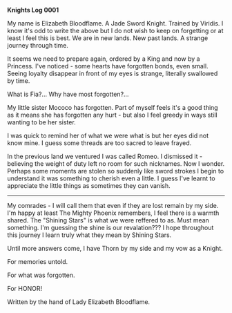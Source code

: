 <!-- title: Elizabeth's Journal Entry: Day 1 -->

**Knights Log 0001**

My name is Elizabeth Bloodflame. A Jade Sword Knight. Trained by Viridis. I know it's odd to write the above but I do not wish to keep on forgetting or at least I feel this is best.
We are in new lands. New past lands. A strange journey through time.

It seems we need to prepare again, ordered by a King and now by a Princess. I've noticed - some hearts have forgotten bonds, even small. Seeing loyalty disappear in front of my eyes is strange, literally swallowed by time.

What is Fia?...
Why have most forgotten?...

My little sister Mococo has forgotten. Part of myself feels it's a good thing as it means she has forgotten any hurt - but also I feel greedy in ways still wanting to be her sister.

I was quick to remind her of what we were what is but her eyes did not know mine. I guess some threads are too sacred to leave frayed.

In the previous land we ventured I was called Romeo. I dismissed it - believing the weight of duty left no room for such nicknames.
Now I wonder. Perhaps some moments are stolen so suddenly like sword strokes I begin to understand it was something to cherish even a little. I guess I've learnt to appreciate the little things as sometimes they can vanish.

---

My comrades - I will call them that even if they are lost remain by my side. I'm happy at least The Mighty Phoenix remembers, I feel there is a warmth shared. The "Shining Stars" is what we were reffered to as. Must mean something. I'm guessing the shine is our revalation??? I hope throughout this journey I learn truly what they mean by Shining Stars.

Until more answers come, I have Thorn by my side and my vow as a Knight.

For memories untold.

For what was forgotten.

For HONOR!

Written by the hand of Lady Elizabeth Bloodflame.
